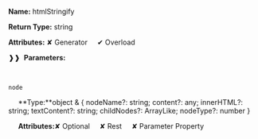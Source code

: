 **Name:** htmlStringify

**Return Type:** string

**Attributes:** ✘ Generator&nbsp;&nbsp;&nbsp;&nbsp;&nbsp;✔ Overload

❱❱&nbsp;&nbsp;**Parameters:**

&nbsp;&nbsp;&nbsp;&nbsp;&nbsp;
```
node
```

&nbsp;&nbsp;&nbsp;&nbsp;&nbsp;**Type:**object & { nodeName?: string; content?: any; innerHTML?: string; textContent?: string; childNodes?: ArrayLike<object>; nodeType?: number }

&nbsp;&nbsp;&nbsp;&nbsp;&nbsp;**Attributes:**✘ Optional&nbsp;&nbsp;&nbsp;&nbsp;&nbsp;✘ Rest&nbsp;&nbsp;&nbsp;&nbsp;&nbsp;✘ Parameter Property

